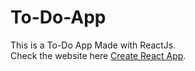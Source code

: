 # To-Do-App
This is a To-Do App Made with ReactJs.<br/>
Check the website here [Create React App](https://github.com/facebook/create-react-app).
